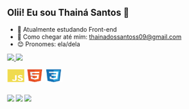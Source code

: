 ## Olii! Eu sou Thainá Santos 👋

- 🌱 Atualmente estudando Front-end
- 📧 Como chegar até mim: [thainadossantoss09@gmail.com](mailto:thainadossantoss09@gmail.com)
- 😊 Pronomes: ela/dela

<div style="display: flex;">
    <a href="https://github.com/ThainaSantoss">
        <img height="175em" src="https://github-readme-stats.vercel.app/api?username=ThainaSantoss&show_icons=true&theme=radical&include_all_commits=true&count_private=true"/>
        <img height="175em" src="https://github-readme-stats.vercel.app/api/top-langs/?username=ThainaSantoss&layout=compact&langs_count=16&theme=radical"/>
    </a>
</div>

<div style="display: inline_block"><br>
  <img align="center" alt="thaina-Js" height="30" width="40" src="https://raw.githubusercontent.com/devicons/devicon/master/icons/javascript/javascript-plain.svg">
  <img align="center" alt="thaina-HTML" height="30" width="40" src="https://raw.githubusercontent.com/devicons/devicon/master/icons/html5/html5-original.svg">
  <img align="center" alt="thaina-CSS" height="30" width="40" src="https://raw.githubusercontent.com/devicons/devicon/master/icons/css3/css3-original.svg">
</div>

##

<div> 
  <a href="https://instagram.com/thainaxsn?igshid=OGQ5ZDc2ODk2ZA==" target="_blank"><img src="https://img.shields.io/badge/-Instagram-%23E4405F?style=for-the-badge&logo=instagram&logoColor=white" target="_blank"></a>
  <a href = "mailto:thainadossantoss09@gmail.com"><img src="https://img.shields.io/badge/Gmail-D14836?style=for-the-badge&logo=gmail&logoColor=white" target="_blank"></a>
  <a href="www.linkedin.com/in/thainá-santos-832396261" target="_blank"><img src="https://img.shields.io/badge/-LinkedIn-%230077B5?style=for-the-badge&logo=linkedin&logoColor=white" target="_blank"></a> 
  
</div>




